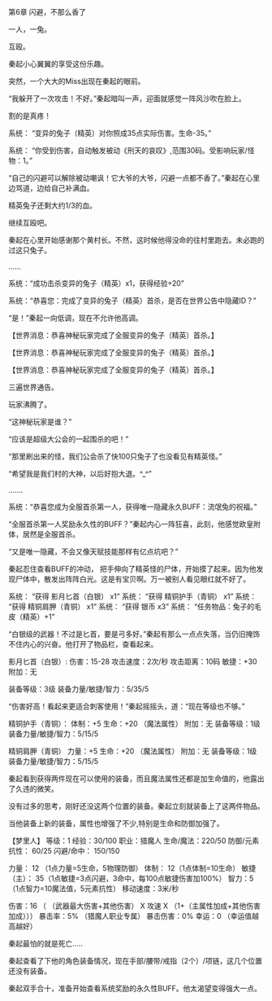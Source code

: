 第6章 闪避，不那么香了

一人，一兔。

互殴。

秦起小心翼翼的享受这份乐趣。

突然，一个大大的Miss出现在秦起的眼前。

“我躲开了一次攻击！不好。”秦起暗叫一声，迎面就感觉一阵风沙吹在脸上。

割的是真疼！

系统： “变异的兔子（精英）对你照成35点实际伤害。生命-35。”

系统： “你受到伤害，自动触发被动《刑天的哀叹》,范围30码。受影响玩家/怪物：1。”

“自己的闪避可以解除被动嘲讽！它大爷的大爷，闪避一点都不香了。”秦起在心里边骂道，边给自己补满血。 

精英兔子还剩大约1/3的血。

继续互殴吧。

秦起在心里开始感谢那个黄村长。不然，这时候他得没命的往村里跑去。未必跑的过这只兔子。

......

系统：“成功击杀变异的兔子（精英）x1，获得经验+20”

系统：“恭喜您：完成了变异的兔子（精英）首杀，是否在世界公告中隐藏ID？”

“是！”秦起一向低调，现在不允许他高调。

【世界消息：恭喜神秘玩家完成了全服变异的兔子（精英）首杀。】

【世界消息：恭喜神秘玩家完成了全服变异的兔子（精英）首杀。】

【世界消息：恭喜神秘玩家完成了全服变异的兔子（精英）首杀。】

三遍世界通告。

玩家沸腾了。

“这神秘玩家是谁？”

“应该是超级大公会的一起围杀的吧！”

“那里刷出来的怪，我们公会杀了快100只兔子了也没看见有精英怪。”

“希望我是我们村的大神，以后好抱大退。^_^”

.......

系统：“恭喜您成为全服首杀第一人，获得唯一隐藏永久BUFF：流氓兔的祝福。”

“全服首杀第一人奖励永久性的BUFF？”秦起内心一阵狂喜，此刻，他感觉欧皇附体，居然是全服首杀。

“又是唯一隐藏，不会又像天赋技能那样有亿点坑吧？”

秦起忍住查看BUFF的冲动， 把手伸向了精英怪的尸体，开始摸了起来。因为他发现尸体中，散发出阵阵白光。这是有宝贝啊。万一被别人看见眼红就不好了。

系统： “获得 影月匕首（白银） x1”
系统： “获得 精铜护手（青铜） x1”
系统： “获得 精铜肩胛（青铜） x1”
系统： “获得 银币 x3”
系统： “任务物品：兔子的毛皮（精英）+1”

“白银级的武器！不过是匕首，要是弓多好。”秦起有那么一点点失落，当仍旧掩饰不住内心的兴奋。他打开了物品栏，查看起来。

影月匕首（白银）:
伤害：15-28
攻击速度：2次/秒
攻击距离：10码
敏捷：+30
附加：无

装备等级：3级
装备力量/敏捷/智力：5/35/5

“伤害好高！看起来更适合刺客使用！”秦起摇摇头，道：“现在等级也不够。”

精铜护手（青铜）：
体制：+5
生命：+20 （魔法属性）
附加：无
装备等级：1级
装备力量/敏捷/智力：5/15/5

精铜肩胛（青铜）
力量：+5
生命：+20 （魔法属性）
附加：无
装备等级：1级
装备力量/敏捷/智力：5/15/5

秦起看到获得两件现在可以使用的装备，而且魔法属性还都是加生命值的，他露出了久违的微笑。

没有过多的思考，刚好还没这两个位置的装备。秦起立刻就装备上了这两件物品。

当他装备上新的装备，属性也增强了不少,特别是生命和防御加强了。

【梦里人】
等级：1
经验：30/100
职业：猎魔人
生命/魔法：220/50
防御/元素抗性： 60/25
闪避/命中： 150/150

力量： 12 （1点力量=5生命，5物理防御）
体制： 12（1点体制=10生命）
敏捷（主）： 35（1点敏捷=3点闪避，3命中，每100点敏捷伤害加100%）
智力：5 （1点智力=10魔法值，5元素抗性）
移动速度：3米/秒

伤害：16 （ （武器最大伤害+其他伤害） X 攻速 X  （1+（主属性加成+其他伤害加成）））
暴击率：5% （猎魔人职业专属）
暴击伤害：0%
幸运：0 （幸运值越高越好）

秦起最怕的就是死亡.....

秦起查看了下他的角色装备情况，现在手部/腰带/戒指（2个）/项链，这几个位置还没有装备。

秦起双手合十，准备开始查看系统奖励的永久性BUFF。他太渴望变得强大一点。